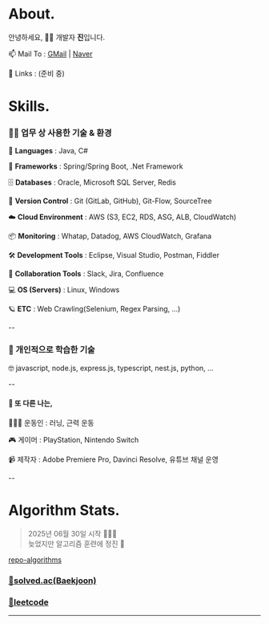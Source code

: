 About.
======

안녕하세요, 🧑‍💻 개발자 **진**입니다.

📫 Mail To : [GMail](mailto:lj7812@gmail.com) | [Naver](mailto:ivynk@naver.com) 

🔗 Links : (준비 중)  


Skills.
=======

### 🧑‍💻 업무 상 사용한 기술 & 환경

📝 **Languages** : Java, C#

🌱 **Frameworks** : Spring/Spring Boot, .Net Framework  

🗄️ **Databases** : Oracle, Microsoft SQL Server, Redis  

🔀 **Version Control** : Git (GitLab, GitHub), Git-Flow, SourceTree  

☁️ **Cloud Environment** : AWS (S3, EC2, RDS, ASG, ALB, CloudWatch)  

📦 **Monitoring** : Whatap, Datadog, AWS CloudWatch, Grafana  

🛠️ **Development Tools** : Eclipse, Visual Studio, Postman, Fiddler  

💬 **Collaboration Tools** : Slack, Jira, Confluence  

💻 **OS (Servers)** : Linux, Windows  

🪐 **ETC** : Web Crawling(Selenium, Regex Parsing, ...)  

--
  
### 📖 개인적으로 학습한 기술

🤓 javascript, node.js, express.js, typescript, nest.js, python, ...    

--

#### 💪 또 다른 나는, 

🏃‍♀️‍➡️ 운동인 : 러닝, 근력 운동  

🎮 게이머 : PlayStation, Nintendo Switch  

📹 제작자 : Adobe Premiere Pro, Davinci Resolve, 유튜브 채널 운영  

-- 

Algorithm Stats.
================

> 2025년 06월 30일 시작 🏃‍♀️‍➡️  
> 늦었지만 알고리즘 훈련에 정진 🥵  

[repo-algorithms](https://github.com/eljay0921/algorithms)

### [🔗solved.ac(Baekjoon)](https://solved.ac/profile/lj7812)  
### [🔗leetcode](https://leetcode.com/u/lj7812/)  

---
